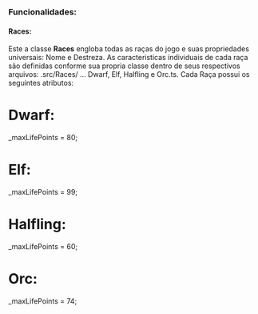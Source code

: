 <!-- Este arquivo conterá a documentação referente ao projeto -->

<h3>Funcionalidades:</h3>

<h4>Races:</h4>

Este a classe <b>Races</b> engloba todas as raças do jogo e suas propriedades universais: Nome e Destreza.
As caracteristicas individuais de cada raça são definidas conforme sua propria classe dentro de seus respectivos arquivos: .src/Races/ ... Dwarf, Elf, Halfling e Orc.ts.
Cada Raça possui os seguintes atributos:

# Dwarf:
_maxLifePoints = 80;

# Elf:
_maxLifePoints = 99;

# Halfling:
_maxLifePoints = 60;

# Orc:
_maxLifePoints = 74;